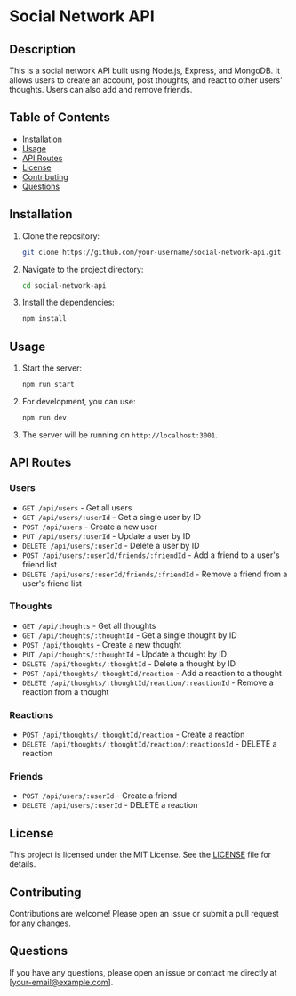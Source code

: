 # Social Network API

## Description

This is a social network API built using Node.js, Express, and MongoDB. It allows users to create an account, post thoughts, and react to other users' thoughts. Users can also add and remove friends.

## Table of Contents

- [Installation](#installation)
- [Usage](#usage)
- [API Routes](#api-routes)
- [License](#license)
- [Contributing](#contributing)
- [Questions](#questions)

## Installation

1. Clone the repository:
    ```sh
    git clone https://github.com/your-username/social-network-api.git
    ```
2. Navigate to the project directory:
    ```sh
    cd social-network-api
    ```
3. Install the dependencies:
    ```sh
    npm install
    ```

## Usage

1. Start the server:
    ```sh
    npm run start
    ```
2. For development, you can use:
    ```sh
    npm run dev
    ```
3. The server will be running on `http://localhost:3001`.

## API Routes

### Users

- `GET /api/users` - Get all users
- `GET /api/users/:userId` - Get a single user by ID
- `POST /api/users` - Create a new user
- `PUT /api/users/:userId` - Update a user by ID
- `DELETE /api/users/:userId` - Delete a user by ID
- `POST /api/users/:userId/friends/:friendId` - Add a friend to a user's friend list
- `DELETE /api/users/:userId/friends/:friendId` - Remove a friend from a user's friend list

### Thoughts

- `GET /api/thoughts` - Get all thoughts
- `GET /api/thoughts/:thoughtId` - Get a single thought by ID
- `POST /api/thoughts` - Create a new thought
- `PUT /api/thoughts/:thoughtId` - Update a thought by ID
- `DELETE /api/thoughts/:thoughtId` - Delete a thought by ID
- `POST /api/thoughts/:thoughtId/reaction` - Add a reaction to a thought
- `DELETE /api/thoughts/:thoughtId/reaction/:reactionId` - Remove a reaction from a thought

### Reactions

- `POST /api/thoughts/:thoughtId/reaction` - Create a reaction
- `DELETE /api/thoughts/:thoughtId/reaction/:reactionsId` - DELETE a reaction

### Friends

- `POST /api/users/:userId` - Create a friend
- `DELETE /api/users/:userId` - DELETE a reaction

## License

This project is licensed under the MIT License. See the [LICENSE](http://_vscodecontentref_/1) file for details.

## Contributing

Contributions are welcome! Please open an issue or submit a pull request for any changes.

## Questions

If you have any questions, please open an issue or contact me directly at [your-email@example.com].